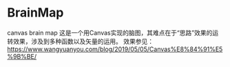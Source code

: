 # BrainMap
canvas brain map
这是一个用Canvas实现的脑图，其难点在于“思路”效果的运转效果，涉及到多种函数以及矢量的运用。
效果参见：https://www.wangyuanyou.com/blog/2019/05/05/Canvas%E8%84%91%E5%9B%BE/

